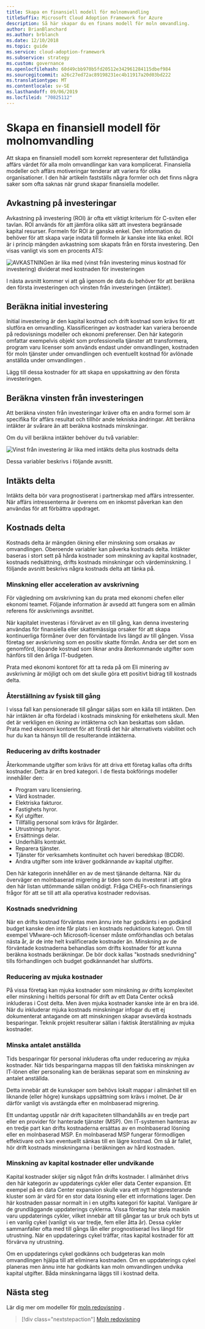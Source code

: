 ```yaml
---
title: Skapa en finansiell modell för molnomvandling
titleSuffix: Microsoft Cloud Adoption Framework for Azure
description: Så här skapar du en finans modell för moln omvandling.
author: BrianBlanchard
ms.author: brblanch
ms.date: 12/10/2018
ms.topic: guide
ms.service: cloud-adoption-framework
ms.subservice: strategy
ms.custom: governance
ms.openlocfilehash: 60d49cbb970b5fd20512e342961284115dbef984
ms.sourcegitcommit: a26c27ed72ac89198231ec4b11917a20d03bd222
ms.translationtype: MT
ms.contentlocale: sv-SE
ms.lasthandoff: 09/06/2019
ms.locfileid: "70825112"
---
```

# <a name="create-a-financial-model-for-cloud-transformation"></a>Skapa en finansiell modell för molnomvandling

Att skapa en finansiell modell som korrekt representerar det fullständiga affärs värdet för alla moln omvandlingar kan vara komplicerat. Finansiella modeller och affärs motiveringar tenderar att variera för olika organisationer. I den här artikeln fastställs några formler och det finns några saker som ofta saknas när grund skapar finansiella modeller.

## <a name="return-on-investment"></a>Avkastning på investeringar

Avkastning på investering (ROI) är ofta ett viktigt kriterium för C-sviten eller tavlan. ROI används för att jämföra olika sätt att investera begränsade kapital resurser. Formeln för ROI är ganska enkel. Den information du behöver för att skapa varje indata till formeln är kanske inte lika enkel. ROI är i princip mängden avkastning som skapats från en första investering. Den visas vanligt vis som en procents ATS:

![AVKASTNINGen är lika med (vinst från investering minus kostnad för investering) dividerat med kostnaden för investeringen](../_images/formula-roi.png)

I nästa avsnitt kommer vi att gå igenom de data du behöver för att beräkna den första investeringen och vinsten från investeringen (intäkter).

## <a name="calculating-initial-investment"></a>Beräkna initial investering

Initial investering är den kapital kostnad och drift kostnad som krävs för att slutföra en omvandling. Klassificeringen av kostnader kan variera beroende på redovisnings modeller och ekonomi preferenser. Den här kategorin omfattar exempelvis objekt som professionella tjänster att transformera, program varu licenser som används endast under omvandlingen, kostnaden för moln tjänster under omvandlingen och eventuellt kostnad för avlönade anställda under omvandlingen .

Lägg till dessa kostnader för att skapa en uppskattning av den första investeringen.

## <a name="calculating-the-gain-from-investment"></a>Beräkna vinsten från investeringen

Att beräkna vinsten från investeringar kräver ofta en andra formel som är specifika för affärs resultat och tillhör ande tekniska ändringar. Att beräkna intäkter är svårare än att beräkna kostnads minskningar.

Om du vill beräkna intäkter behöver du två variabler:

![Vinst från investering är lika med intäkts delta plus kostnads delta](../_images/formula-gain-from-investment.png)

Dessa variabler beskrivs i följande avsnitt.

## <a name="revenue-deltas"></a>Intäkts delta

Intäkts delta bör vara prognostiserat i partnerskap med affärs intressenter. När affärs intressenterna är överens om en inkomst påverkan kan den användas för att förbättra uppdraget.

## <a name="cost-deltas"></a>Kostnads delta

Kostnads delta är mängden ökning eller minskning som orsakas av omvandlingen. Oberoende variabler kan påverka kostnads delta. Intäkter baseras i stort sett på hårda kostnader som minskning av kapital kostnader, kostnads nedsättning, drifts kostnads minskningar och värdeminskning. I följande avsnitt beskrivs några kostnads delta att tänka på.

### <a name="depreciation-reduction-or-acceleration"></a>Minskning eller acceleration av avskrivning

För vägledning om avskrivning kan du prata med ekonomi chefen eller ekonomi teamet. Följande information är avsedd att fungera som en allmän referens för avskrivnings avsnittet.

När kapitalet investeras i förvärvet av en till gång, kan denna investering användas för finansiella eller skattemässiga orsaker för att skapa kontinuerliga förmåner över den förväntade livs längd av till gången. Vissa företag ser avskrivning som en positiv skatte förmån. Andra ser det som en genomförd, löpande kostnad som liknar andra återkommande utgifter som hänförs till den årliga IT-budgeten.

Prata med ekonomi kontoret för att ta reda på om Eli minering av avskrivning är möjligt och om det skulle göra ett positivt bidrag till kostnads delta.

### <a name="physical-asset-recovery"></a>Återställning av fysisk till gång

I vissa fall kan pensionerade till gångar säljas som en källa till intäkten. Den här intäkten är ofta fördelad i kostnads minskning för enkelhetens skull. Men det är verkligen en ökning av intäkterna och kan beskattas som sådan. Prata med ekonomi kontoret för att förstå det här alternativets viabilitet och hur du kan ta hänsyn till de resulterande intäkterna.

### <a name="operational-cost-reductions"></a>Reducering av drifts kostnader

Återkommande utgifter som krävs för att driva ett företag kallas ofta drifts kostnader. Detta är en bred kategori. I de flesta bokförings modeller innehåller den:

- Program varu licensiering.
- Värd kostnader.
- Elektriska fakturor.
- Fastighets hyror.
- Kyl utgifter.
- Tillfällig personal som krävs för åtgärder.
- Utrustnings hyror.
- Ersättnings delar.
- Underhålls kontrakt.
- Reparera tjänster.
- Tjänster för verksamhets kontinuitet och haveri beredskap (BCDR).
- Andra utgifter som inte kräver godkännande av kapital utgifter.

Den här kategorin innehåller en av de mest tjänande deltarna. När du överväger en molnbaserad migrering är tiden som du investerat i att göra den här listan uttömmande sällan onödigt. Fråga CHEFs-och finansierings frågor för att se till att alla operativa kostnader redovisas.

### <a name="cost-avoidance"></a>Kostnads snedvridning

När en drifts kostnad förväntas men ännu inte har godkänts i en godkänd budget kanske den inte får plats i en kostnads reduktions kategori. Om till exempel VMware-och Microsoft-licenser måste omförhandlas och betalas nästa år, är de inte helt kvalificerade kostnader än. Minskning av de förväntade kostnaderna behandlas som drifts kostnader för att kunna beräkna kostnads beräkningar. De bör dock kallas "kostnads snedvridning" tills förhandlingen och budget godkännandet har slutförts.

### <a name="soft-cost-reductions"></a>Reducering av mjuka kostnader

På vissa företag kan mjuka kostnader som minskning av drifts komplexitet eller minskning i heltids personal för drift av ett Data Center också inkluderas i Cost delta. Men även mjuka kostnader kanske inte är en bra idé. När du inkluderar mjuka kostnads minskningar infogar du ett ej dokumenterat antagande om att minskningen skapar avsevärda kostnads besparingar. Teknik projekt resulterar sällan i faktisk återställning av mjuka kostnader.

### <a name="headcount-reductions"></a>Minska antalet anställda

Tids besparingar för personal inkluderas ofta under reducering av mjuka kostnader. När tids besparingarna mappas till den faktiska minskningen av IT-lönen eller personaling kan de beräknas separat som en minskning av antalet anställda.

Detta innebär att de kunskaper som behövs lokalt mappar i allmänhet till en liknande (eller högre) kunskaps uppsättning som krävs i molnet. De är därför vanligt vis avstängda efter en molnbaserad migrering.

Ett undantag uppstår när drift kapaciteten tillhandahålls av en tredje part eller en provider för hanterade tjänster (MSP). Om IT-systemen hanteras av en tredje part kan drifts kostnaderna ersättas av en molnbaserad lösning eller en molnbaserad MSP. En molnbaserad MSP fungerar förmodligen effektivare och kan eventuellt sänkas till en lägre kostnad. Om så är fallet, hör drift kostnads minskningarna i beräkningen av hård kostnaden.

### <a name="capital-expense-reductions-or-avoidance"></a>Minskning av kapital kostnader eller undvikande

Kapital kostnader skiljer sig något från drifts kostnader. I allmänhet drivs den här kategorin av uppdaterings cykler eller data Center expansion. Ett exempel på en data Center expansion skulle vara ett nytt högpresterande kluster som är värd för en stor data lösning eller ett informations lager. Den här kostnaden passar normalt in i en utgifts kategori för kapital. Vanligare är de grundläggande uppdaterings cyklerna. Vissa företag har stela maskin varu uppdaterings cykler, vilket innebär att till gångar tas ur bruk och byts ut i en vanlig cykel (vanligt vis var tredje, fem eller åtta år). Dessa cykler sammanfaller ofta med till gångs lån eller prognostiserad livs längd för utrustning. När en uppdaterings cykel träffar, ritas kapital kostnader för att förvärva ny utrustning.

Om en uppdaterings cykel godkänns och budgeteras kan moln omvandlingen hjälpa till att eliminera kostnaden. Om en uppdaterings cykel planeras men ännu inte har godkänts kan moln omvandlingen undvika kapital utgifter. Båda minskningarna läggs till i kostnad delta.

## <a name="next-steps"></a>Nästa steg

Lär dig mer om modeller för [moln redovisning](./cloud-accounting.md) .

> [!div class="nextstepaction"]
> [Moln redovisning](./cloud-accounting.md)

